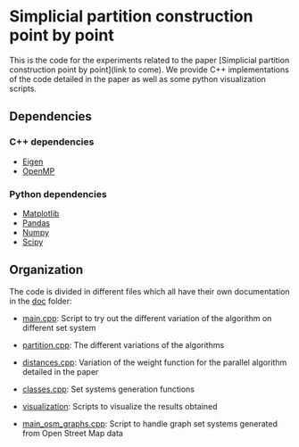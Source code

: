 # Simplicial partition construction point by point

This is the code for the experiments related to the paper [Simplicial partition construction point by point](link to come). We provide C++ implementations of the code detailed in the paper as well as some python visualization scripts.

## Dependencies

### C++ dependencies

- [Eigen](https://eigen.tuxfamily.org/index.php?title=Main_Page)
- [OpenMP](https://www.openmp.org/)

### Python dependencies

- [Matplotlib](https://matplotlib.org/)
- [Pandas](https://pandas.pydata.org/)
- [Numpy](https://numpy.org/)
- [Scipy](https://scipy.org/)

## Organization

The code is divided in different files which all have their own documentation in the [doc](./doc) folder:

- [main.cpp](./doc/main.md): Script to try out the different variation of the algorithm on different set system
- [partition.cpp](./doc/partition.md): The different variations of the algorithms
- [distances.cpp](./doc/distance.md): Variation of the weight function for the parallel algorithm detailed in the paper
- [classes.cpp](./doc/classes.md): Set systems generation functions
- [visualization](./doc/visualization.md): Scripts to visualize the results obtained

- [main_osm_graphs.cpp](./doc/main_osm_graphs.md): Script to handle graph set systems generated from Open Street Map data
